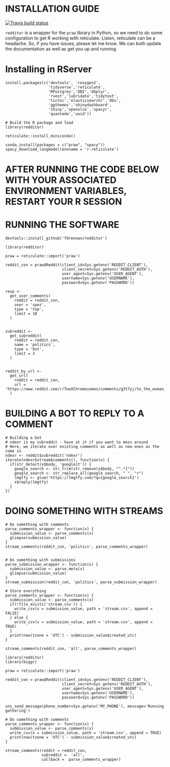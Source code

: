 # INSTALLATION GUIDE

<!-- badges: start -->
  [![Travis build status](https://travis-ci.com/fdrennan/productor.svg?branch=master)](https://travis-ci.com/fdrennan/productor)
<!-- badges: end -->
  
`redditor` is a wrapper for the `praw` library in Python, so we need to do some configuration to get R working with reticulate. Listen, reticulate can be a headache. So, if you have issues, please let me know. We can both update the documentation as well as get you up and running. 

# Installing in RServer

```
install.packages(c('devtools', 'roxygen2',
                   'tidyverse','reticulate',
                   'RPostgres','DBI','dbplyr',
                   'rvest','lubridate','tidytext',
                   'tictoc','elasticsearchr','dbx',
                   'ggthemes','shinydashboard',
                   'shiny','openxlsx','spacyr',
                   'quanteda','uuid'))

# Build the R package and load
library(redditor)

reticulate::install_miniconda()

conda_install(packages = c("praw", "spacy"))
spacy_download_langmodel(envname = 'r-reticulate')
```

# AFTER RUNNING THE CODE BELOW WITH YOUR ASSOCIATED ENVIRONMENT VARIABLES, RESTART YOUR R SESSION

# RUNNING THE SOFTWARE

```
devtools::install_github('fdrennan/redditor')

library(redditor)

praw = reticulate::import('praw')

reddit_con = praw$Reddit(client_id=Sys.getenv('REDDIT_CLIENT'),
                         client_secret=Sys.getenv('REDDIT_AUTH'),
                         user_agent=Sys.getenv('USER_AGENT'),
                         username=Sys.getenv('USERNAME'),
                         password=Sys.getenv('PASSWORD'))

resp <-
  get_user_comments(
    reddit = reddit_con,
    user = 'spez',
    type = 'top',
    limit = 10
  )


subreddit <-
  get_subreddit(
    reddit = reddit_con,
    name = 'politics',
    type = 'hot',
    limit = 3
  )
  

reddit_by_url <-
  get_url(
    reddit = reddit_con,
    url = 'https://www.reddit.com/r/TwoXChromosomes/comments/g3t7yj/to_the_woman_who_yelled_to_me_from_across_the/'
  )

```

# BUILDING A BOT TO REPLY TO A COMMENT
```
# Building a bot
# ndexr is my subreddit - have at it if you want to mess around
# Here, we iterate over existing comments as well as new ones as the come in
ndexr <- reddit$subreddit('ndexr')
iterate(ndexr$stream$comments(), function(x) {
  if(str_detect(x$body, 'googleit')) {
    google_search <- str_trim(str_remove(x$body, "^.*]"))
    google_search <- str_replace_all(google_search, " ", "+")
    lmgtfy <- glue('https://lmgtfy.com/?q={google_search}')
    x$reply(lmgtfy)
  }
})
```

# DOING SOMETHING WITH STREAMS
```
# Do something with comments
parse_comments_wrapper <- function(x) {
  submission_value <- parse_comments(x)
  glimpse(submission_value)
}
stream_comments(reddit_con, 'politics', parse_comments_wrapper)


# Do something with submissions
parse_submission_wrapper <- function(x) {
  submission_value <- parse_meta(x)
  glimpse(submission_value)
}
stream_submission(reddit_con, 'politics', parse_submission_wrapper)

# Store everything
parse_comments_wrapper <- function(x) {
  submission_value <- parse_comments(x)
  if(!file_exists('stream.csv')) {
    write_csv(x = submission_value, path = 'stream.csv', append = FALSE)
  } else {
    write_csv(x = submission_value, path = 'stream.csv', append = TRUE)
  }
  print(now(tzone = 'UTC') - submission_value$created_utc)
}

stream_comments(reddit_con, 'all', parse_comments_wrapper)

```

```
library(redditor)
library(biggr)

praw = reticulate::import('praw')

reddit_con = praw$Reddit(client_id=Sys.getenv('REDDIT_CLIENT'),
                         client_secret=Sys.getenv('REDDIT_AUTH'),
                         user_agent=Sys.getenv('USER_AGENT'),
                         username=Sys.getenv('USERNAME'),
                         password=Sys.getenv('PASSWORD'))

sns_send_message(phone_number=Sys.getenv('MY_PHONE'), message='Running gathering')

# Do something with comments
parse_comments_wrapper <- function(x) {
  submission_value <- parse_comments(x)
  write_csv(x = submission_value, path = 'stream.csv', append = TRUE)
  print(now(tzone = 'UTC') - submission_value$created_utc)
}

stream_comments(reddit = reddit_con,
                subreddit =  'all',
                callback =  parse_comments_wrapper)

```
